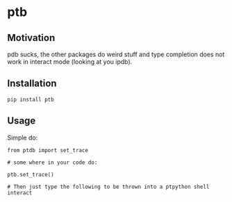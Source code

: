 # ptb

## Motivation

pdb sucks, the other packages do weird stuff and type completion does not work in interact mode (looking at you ipdb).

## Installation

```
pip install ptb
```

## Usage

Simple do:

```python3
from ptdb import set_trace

# some where in your code do:

ptb.set_trace()

# Then just type the following to be thrown into a ptpython shell
interact
```


